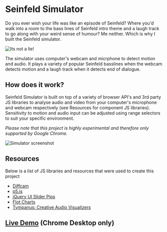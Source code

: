 # Seinfeld Simulator

Do you ever wish your life was like an episode of Seinfeld? Where you'd walk into a room to the bass lines of Seinfeld intro theme and a laugh track to go along with your weird sense of humour? Me neither. Which is why I built the Seinfeld simulator.

![Its not a lie!](https://media.giphy.com/media/j0a8Kr0uDKQec/giphy.gif)

The simulator uses computer's webcam and micrphone to detect motion and audio. It plays a variety of popular Seinfeld basslines when the webcam detects motion and a laugh track when it detects end of dialogue.

## How does it work?

Seinfeld Simulator is built on top of a variety of browser API's and 3rd party JS libraries to analyse audio and video from your computer's microphone and webcam respectively (see Resources for component JS libraries). Sensitivity to motion and audio input can be adjusted using range selectors to suit your specific environment.

_Please note that this project is highly experimental and therefore only supported by Google Chrome._

![Simulator screenshot ](https://shahabqamar.github.io/seinfeld/images/screenshot.png)

## Resources

Below is a list of JS libraries and resources that were used to create this project

* [Diffcam](http://diffcam.com/)
* [p5.js](https://p5js.org/)
* [jQuery UI Slider Pips](https://github.com/simeydotme/jQuery-ui-Slider-Pips)
* [Flot Charts](http://www.flotcharts.org/)
* [Tympanus: Creative Audio Visualizers](https://tympanus.net/codrops/2018/03/06/creative-audio-visualizers/)

## [Live Demo](https://shahabqamar.github.io/seinfeld) (Chrome Desktop only)
